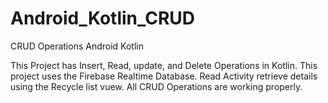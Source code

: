 # Android_Kotlin_CRUD
CRUD Operations Android Kotlin

This Project has Insert, Read, update, and Delete Operations in Kotlin.
This project uses the Firebase Realtime Database.
Read Activity retrieve details using the Recycle list vuew.
All CRUD Operations are working properly.

